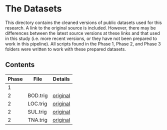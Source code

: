 # The Datasets

This directory contains the cleaned versions of public datasets used for this research.  A link to the original source is included.  However, there may be differences between the latest source versions at these links and that used in this study (i.e. more recent versions, or they have not been prepared to work in this pipeline).  All scripts found in the Phase 1, Phase 2, and Phase 3 folders were written to work with these prepared datasets.  

## Contents

Phase | File | Details
--- | --- | ---
1 | | 
2 | BOD.trig | [original](https://github.com/linked-conservation-data/board-pilot-data/blob/762213835c6c6cdd20fcadb4ded90119ae3ee147/bod/bod-data-2020-12-31.trig)
2 | LOC.trig | [original](https://github.com/linked-conservation-data/board-pilot-data/blob/762213835c6c6cdd20fcadb4ded90119ae3ee147/loc/loc-data-2020-12-31.trig)
2 | SUL.trig | [original](https://github.com/linked-conservation-data/board-pilot-data/blob/762213835c6c6cdd20fcadb4ded90119ae3ee147/sul/sul-data-2021-01-22.trig)
2 | TNA.trig | [original](https://github.com/linked-conservation-data/board-pilot-data/blob/762213835c6c6cdd20fcadb4ded90119ae3ee147/tna/tna-data-2020-12-31.trig)
